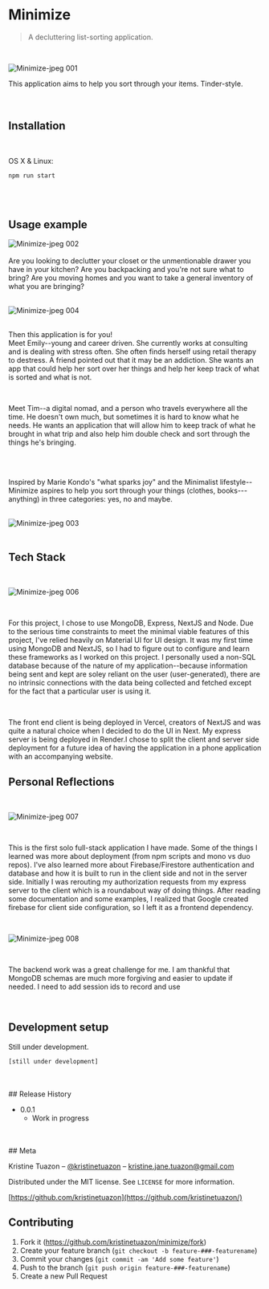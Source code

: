 # Minimize
> A decluttering list-sorting application.

<br />

![Minimize-jpeg 001](https://user-images.githubusercontent.com/72143947/202566418-0d2684e0-d573-4a3d-8f13-768dbfd623cd.jpeg) <br />

This application aims to help you sort through your items. Tinder-style. <br /> 
<br />
<br />

## Installation

<br />

OS X & Linux:

```sh
npm run start
```
<br />
<br />


## Usage example


![Minimize-jpeg 002](https://user-images.githubusercontent.com/72143947/202566782-8a0da706-a90f-43e5-8618-a60969483539.jpeg)
<br />
<br />
Are you looking to declutter your closet or the unmentionable drawer you have in your kitchen? Are you backpacking and you're not sure what to bring? Are you moving homes and you want to take a general inventory of what you are bringing?
<br />
<br />

![Minimize-jpeg 004](https://user-images.githubusercontent.com/72143947/202566873-c219eac9-ecd0-466c-a715-7c04dcc88f5f.jpeg)
<br />
<br />


Then this application is for you!
<br />
Meet Emily--young and career driven. She currently works at consulting and is dealing with stress often. She often finds herself using retail therapy to destress. A friend pointed out that it may be an addiction. She wants an app that could help her sort over her things and help her keep track of what is sorted and what is not. 

<br />

Meet Tim--a digital nomad, and a person who travels everywhere all the time. He doesn't own much, but sometimes it is hard to know what he needs. He wants an application that will allow him to keep track of what he brought in what trip and also help him double check and sort through the things he's bringing.

<br />
<br />

Inspired by Marie Kondo's "what sparks joy" and the Minimalist lifestyle--Minimize aspires to help you sort through your things (clothes, books---anything) in three categories: yes, no and maybe.
<br />
<br />


![Minimize-jpeg 003](https://user-images.githubusercontent.com/72143947/202566842-38212179-5f12-47c3-8fbf-efc19f09c197.jpeg)
<br />
<br />

## Tech Stack
<br />

![Minimize-jpeg 006](https://user-images.githubusercontent.com/72143947/202566948-c62463a2-39c0-4783-8ba7-e5c43e43cf33.jpeg)

<br />

For this project, I chose to use MongoDB, Express, NextJS and Node. Due to the serious time constraints to meet the minimal viable features of this project, I've relied heavily on Material UI for UI design. It was my first time using MongoDB and NextJS, so I had to figure out to configure and learn these frameworks as I worked on this project. I personally used a non-SQL database because of the nature of my application--because information being sent and kept are soley reliant on the user (user-generated), there are no intrinsic connections with the data being collected and fetched except for the fact that a particular user is using it.

<br />

The front end client is being deployed in Vercel, creators of NextJS and was quite a natural choice when I decided to do the UI in Next. My express server is being deployed in Render.I chose to split the client and server side deployment for a future idea of having the application in a phone application with an accompanying website.


## Personal Reflections
<br />


![Minimize-jpeg 007](https://user-images.githubusercontent.com/72143947/202567001-9583844c-cae5-481a-8f46-4d52ed8bc4b6.jpeg)

<br />

This is the first solo full-stack application I have made. Some of the things I learned was more about deployment (from npm scripts and mono vs duo repos). I've also learned more about Firebase/Firestore authentication and database and how it is built to run in the client side and not in the server side. Initially I was rerouting my authorization requests from my express server to the client which is a roundabout way of doing things. After reading some documentation and some examples, I realized that Google created firebase for client side configuration, so I left it as a frontend dependency.

<br />

![Minimize-jpeg 008](https://user-images.githubusercontent.com/72143947/202567020-2201def3-3274-4e19-9192-a0f35c6c8344.jpeg)

<br />

The backend work was a great challenge for me. I am thankful that MongoDB schemas are much more forgiving and easier to update if needed. I need to add session ids to record and use

<br />

## Development setup

Still under development.

```sh
[still under development]
```
<br />
<br />
## Release History

* 0.0.1
    * Work in progress

<br />
<br />
## Meta

Kristine Tuazon – [@kristinetuazon](https://instagram.com/kristinetuazon) – kristine.jane.tuazon@gmail.com

Distributed under the MIT license. See ``LICENSE`` for more information.

[https://github.com/kristinetuazon](https://github.com/kristinetuazon/)

## Contributing

1. Fork it (<https://github.com/kristinetuazon/minimize/fork>)
2. Create your feature branch (`git checkout -b feature-###-featurename`)
3. Commit your changes (`git commit -am 'Add some feature'`)
4. Push to the branch (`git push origin feature-###-featurename`)
5. Create a new Pull Request

<!-- Markdown link & img dfn's -->


